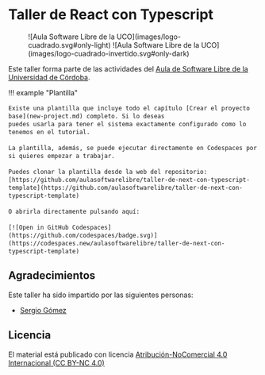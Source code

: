 # Taller de React con Typescript

<figure markdown>
  ![Aula Software Libre de la UCO](images/logo-cuadrado.svg#only-light)
  ![Aula Software Libre de la UCO](images/logo-cuadrado-invertido.svg#only-dark)
</figure>

Este taller forma parte de las actividades del [Aula de Software Libre de la
Universidad de Córdoba](https://www.uco.es/aulasoftwarelibre).

!!! example "Plantilla"

    Existe una plantilla que incluye todo el capítulo [Crear el proyecto base](new-project.md) completo. Si lo deseas
    puedes usarla para tener el sistema exactamente configurado como lo tenemos en el tutorial.

    La plantilla, además, se puede ejecutar directamente en Codespaces por si quieres empezar a trabajar.

    Puedes clonar la plantilla desde la web del repositorio: [https://github.com/aulasoftwarelibre/taller-de-next-con-typescript-template](https://github.com/aulasoftwarelibre/taller-de-next-con-typescript-template)

    O abrirla directamente pulsando aquí:

    [![Open in GitHub Codespaces](https://github.com/codespaces/badge.svg)](https://codespaces.new/aulasoftwarelibre/taller-de-next-con-typescript-template)


## Agradecimientos

Este taller ha sido impartido por las siguientes personas:

- [Sergio Gómez](https://github.com/sgomez)

## Licencia

El material está publicado con licencia [Atribución-NoComercial 4.0 Internacional (CC BY-NC 4.0)](https://creativecommons.org/licenses/by-nc/4.0/deed.es)
